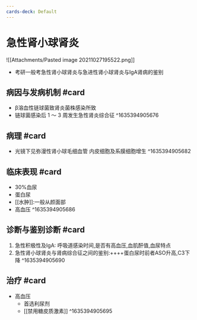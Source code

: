 ```yaml
---
cards-deck: Default
---
```


# 急性肾小球肾炎
![[Attachments/Pasted image 20211027195522.png]]
- 考研一般考急性肾小球肾炎与急进性肾小球肾炎与IgA肾病的鉴别


## 病因与发病机制 #card 
- β溶血性链球菌致肾炎菌株感染所致
- 链球菌感染后 1 ～ 3 周发生急性肾炎综合征
^1635394905676

## 病理 #card 
- 光镜下见弥漫性肾小球毛细血管 内皮细胞及系膜细胞增生
^1635394905682

## 临床表现 #card 
- 30%血尿
- 蛋白尿
- [[水肿]]:一般从颜面部
- 高血压
^1635394905686


## 诊断与鉴别诊断 #card 
1. 急性积极性及IgA: 呼吸道感染时间,是否有高血压,血肌酐值,血尿特点
2. 急性肾小球肾炎与肾病综合征之间的鉴别:++++蛋白尿时前者ASO升高,C3下降
^1635394905690

## 治疗 #card 
- 高血压
	- 首选利尿剂
	- [[禁用糖皮质激素]]
^1635394905695


